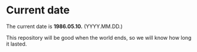 # Current date

The current date is **1986.05.10.** (YYYY.MM.DD.)

This repository will be good when the world ends, so we will know how long it lasted.